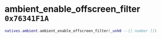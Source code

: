 # ambient_enable_offscreen_filter `0x76341F1A`

```lua
natives.ambient.ambient_enable_offscreen_filter(_unk0 --[[ number ]])
```